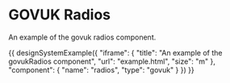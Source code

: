 ---
---
# GOVUK Radios

An example of the govuk radios component.

{{ designSystemExample({
"iframe": {
    "title": "An example of the govukRadios component",
    "url": "example.html",
    "size": "m"
},
"component": {
    "name": "radios",
    "type": "govuk"
}
}) }}
